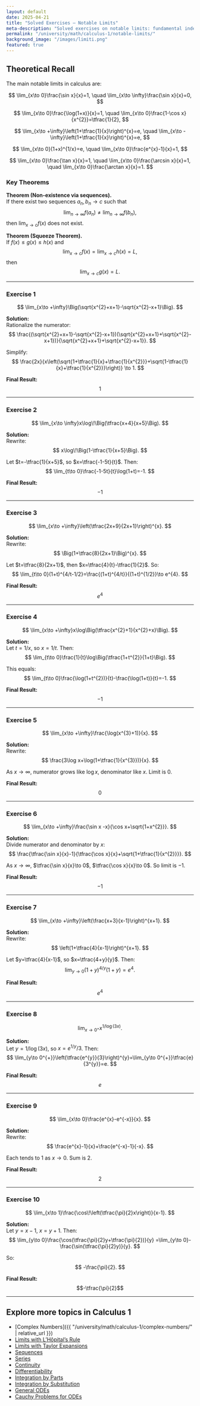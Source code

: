 ```yaml
---
layout: default
date: 2025-04-21
title: "Solved Exercises — Notable Limits"
meta-description: "Solved exercises on notable limits: fundamental indeterminate forms, exponential and trigonometric limits, and classical remarkable results."
permalink: "/university/math/calculus-1/notable-limits/"
background_image: "/images/limiti.png"
featured: true
---
```


<div class="content-box">

## Theoretical Recall

The main notable limits in calculus are:

$$
\lim_{x\to 0}\frac{\sin x}{x}=1, \quad
\lim_{x\to \infty}\frac{\sin x}{x}=0,
$$

$$
\lim_{x\to 0}\frac{\log(1+x)}{x}=1, \quad
\lim_{x\to 0}\frac{1-\cos x}{x^{2}}=\tfrac{1}{2},
$$

$$
\lim_{x\to +\infty}\left(1+\tfrac{1}{x}\right)^{x}=e, \quad
\lim_{x\to -\infty}\left(1+\tfrac{1}{x}\right)^{x}=e,
$$

$$
\lim_{x\to 0}(1+x)^{1/x}=e, \quad
\lim_{x\to 0}\frac{e^{x}-1}{x}=1,
$$

$$
\lim_{x\to 0}\frac{\tan x}{x}=1, \quad
\lim_{x\to 0}\frac{\arcsin x}{x}=1, \quad
\lim_{x\to 0}\frac{\arctan x}{x}=1.
$$

### Key Theorems

**Theorem (Non-existence via sequences).**  
If there exist two sequences $a_{n},b_{n}\to c$ such that
$$
\lim_{n\to\infty}f(a_{n}) \ne \lim_{n\to\infty}f(b_{n}),
$$
then $\lim_{x\to c}f(x)$ does not exist.

**Theorem (Squeeze Theorem).**  
If $f(x)\le g(x)\le h(x)$ and
$$
\lim_{x\to c}f(x)=\lim_{x\to c}h(x)=L,
$$
then
$$
\lim_{x\to c}g(x)=L.
$$

</div>

---

<div class="content-box">

### Exercise 1  
$$
\lim_{x\to +\infty}\Big(\sqrt{x^{2}+x+1}-\sqrt{x^{2}-x+1}\Big).
$$

**Solution:**  
Rationalize the numerator:
$$
\frac{(\sqrt{x^{2}+x+1}-\sqrt{x^{2}-x+1})(\sqrt{x^{2}+x+1}+\sqrt{x^{2}-x+1})}{\sqrt{x^{2}+x+1}+\sqrt{x^{2}-x+1}}.
$$

Simplify:
$$
\frac{2x}{x\left(\sqrt{1+\tfrac{1}{x}+\tfrac{1}{x^{2}}}+\sqrt{1-\tfrac{1}{x}+\tfrac{1}{x^{2}}}\right)} \to 1.
$$

**Final Result:**  
$$1$$

</div>

---

<div class="content-box">

### Exercise 2  
$$
\lim_{x\to \infty}x\log\!\Big(\tfrac{x+4}{x+5}\Big).
$$

**Solution:**  
Rewrite:
$$
x\log\!\Big(1-\tfrac{1}{x+5}\Big).
$$

Let $t=-\tfrac{1}{x+5}$, so $x=\tfrac{-1-5t}{t}$. Then:
$$
\lim_{t\to 0}\frac{-1-5t}{t}\log(1+t)=-1.
$$

**Final Result:**  
$$-1$$

</div>

---

<div class="content-box">

### Exercise 3  
$$
\lim_{x\to +\infty}\left(\tfrac{2x+9}{2x+1}\right)^{x}.
$$

**Solution:**  
Rewrite:
$$
\Big(1+\tfrac{8}{2x+1}\Big)^{x}.
$$

Let $t=\tfrac{8}{2x+1}$, then $x=\tfrac{4}{t}-\tfrac{1}{2}$. So:
$$
\lim_{t\to 0}(1+t)^{4/t-1/2}=\frac{(1+t)^{4/t}}{(1+t)^{1/2}}\to e^{4}.
$$

**Final Result:**  
$$e^{4}$$

</div>

---

<div class="content-box">

### Exercise 4  
$$
\lim_{x\to +\infty}x\log\Big(\tfrac{x^{2}+1}{x^{2}+x}\Big).
$$

**Solution:**  
Let $t=1/x$, so $x=1/t$. Then:
$$
\lim_{t\to 0}\frac{1}{t}\log\Big(\tfrac{1+t^{2}}{1+t}\Big).
$$

This equals:
$$
\lim_{t\to 0}\frac{\log(1+t^{2})}{t}-\frac{\log(1+t)}{t}=-1.
$$

**Final Result:**  
$$-1$$

</div>

---

<div class="content-box">

### Exercise 5  
$$
\lim_{x\to +\infty}\frac{\log(x^{3}+1)}{x}.
$$

**Solution:**  
Rewrite:
$$
\frac{3\log x+\log(1+\tfrac{1}{x^{3}})}{x}.
$$

As $x\to\infty$, numerator grows like $\log x$, denominator like $x$. Limit is 0.

**Final Result:**  
$$0$$

</div>

---

<div class="content-box">

### Exercise 6  
$$
\lim_{x\to +\infty}\frac{\sin x -x}{\cos x+\sqrt{1+x^{2}}}.
$$

**Solution:**  
Divide numerator and denominator by $x$:
$$
\frac{\tfrac{\sin x}{x}-1}{\tfrac{\cos x}{x}+\sqrt{1+\tfrac{1}{x^{2}}}}.
$$

As $x\to\infty$, $\tfrac{\sin x}{x}\to 0$, $\tfrac{\cos x}{x}\to 0$. So limit is $-1$.

**Final Result:**  
$$-1$$

</div>

---

<div class="content-box">

### Exercise 7  
$$
\lim_{x\to +\infty}\left(\frac{x+3}{x-1}\right)^{x+1}.
$$

**Solution:**  
Rewrite:
$$
\left(1+\tfrac{4}{x-1}\right)^{x+1}.
$$

Let $y=\tfrac{4}{x-1}$, so $x=\tfrac{4+y}{y}$. Then:
$$
\lim_{y\to 0}(1+y)^{4/y}(1+y)=e^{4}.
$$

**Final Result:**  
$$e^{4}$$

</div>

---

<div class="content-box">

### Exercise 8  
$$
\lim_{x\to 0^{+}}x^{1/\log(3x)}.
$$

**Solution:**  
Let $y=1/\log(3x)$, so $x=e^{1/y}/3$. Then:
$$
\lim_{y\to 0^{+}}\left(\tfrac{e^{y}}{3}\right)^{y}=\lim_{y\to 0^{+}}\tfrac{e}{3^{y}}=e.
$$

**Final Result:**  
$$e$$

</div>

---

<div class="content-box">

### Exercise 9  
$$
\lim_{x\to 0}\frac{e^{x}-e^{-x}}{x}.
$$

**Solution:**  
Rewrite:
$$
\frac{e^{x}-1}{x}+\frac{e^{-x}-1}{-x}.
$$

Each tends to 1 as $x\to 0$. Sum is 2.

**Final Result:**  
$$2$$

</div>

---

<div class="content-box">

### Exercise 10  
$$
\lim_{x\to 1}\frac{\cos\!\left(\tfrac{\pi}{2}x\right)}{x-1}.
$$

**Solution:**  
Let $y=x-1$, $x=y+1$. Then:
$$
\lim_{y\to 0}\frac{\cos(\tfrac{\pi}{2}y+\tfrac{\pi}{2})}{y}
=\lim_{y\to 0}-\frac{\sin(\tfrac{\pi}{2}y)}{y}.
$$

So:
$$
-\frac{\pi}{2}.
$$

**Final Result:**  
$$-\tfrac{\pi}{2}$$

</div>

---

<div class="content-box">

## Explore more topics in Calculus 1

- [Complex Numbers]({{ "/university/math/calculus-1/complex-numbers/" | relative_url }})  
- [Limits with L’Hôpital’s Rule](/university/math/calculus-1/limits-hopital/)  
- [Limits with Taylor Expansions](/university/math/calculus-1/limits-taylor/)  
- [Sequences](/university/math/calculus-1/sequences/)  
- [Series](/university/math/calculus-1/series/)  
- [Continuity](/university/math/calculus-1/continuity/)  
- [Differentiability](/university/math/calculus-1/differentiability/)  
- [Integration by Parts](/university/math/calculus-1/integration-by-parts/)  
- [Integration by Substitution](/university/math/calculus-1/integration-substitution/)  
- [General ODEs](/university/math/calculus-1/odes-general/)  
- [Cauchy Problems for ODEs](/university/math/calculus-1/odes-cauchy/)  

</div>

